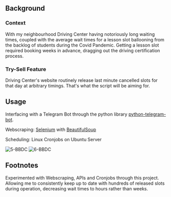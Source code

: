 ## Background
### Context
With my neighbourhood Driving Center having notoriously long waiting times, coupled with the average wait times for a lesson slot ballooning from the backlog of students during the Covid Pandemic. Getting a lesson slot required booking weeks in advance, dragging out the driving certification process.

### Try-Sell Feature
Driving Center's website routinely release last minute cancelled slots for that day at arbitrary timings. That's what the script will be aiming for.

## Usage
Interfacing with a Telegram Bot through the python library [python-telegram-bot](https://github.com/python-telegram-bot/python-telegram-bot).

Webscraping: [Selenium](https://www.selenium.dev/) with [BeautifulSoup](https://beautiful-soup-4.readthedocs.io/en/latest/)


Scheduling: Linux Cronjobs on Ubuntu Server

![5-BBDC](https://github.com/user-attachments/assets/e38e6607-2823-4194-9918-9960d1cf5ad8)
![6-BBDC](https://github.com/user-attachments/assets/60b463b6-3a6f-4fc4-8c90-10d70b05bcd5)

## Footnotes
Experimented with Webscraping, APIs and Cronjobs through this project. Allowing me to consistently keep up to date with hundreds of released slots during operation, decreasing wait times to hours rather than weeks. 
